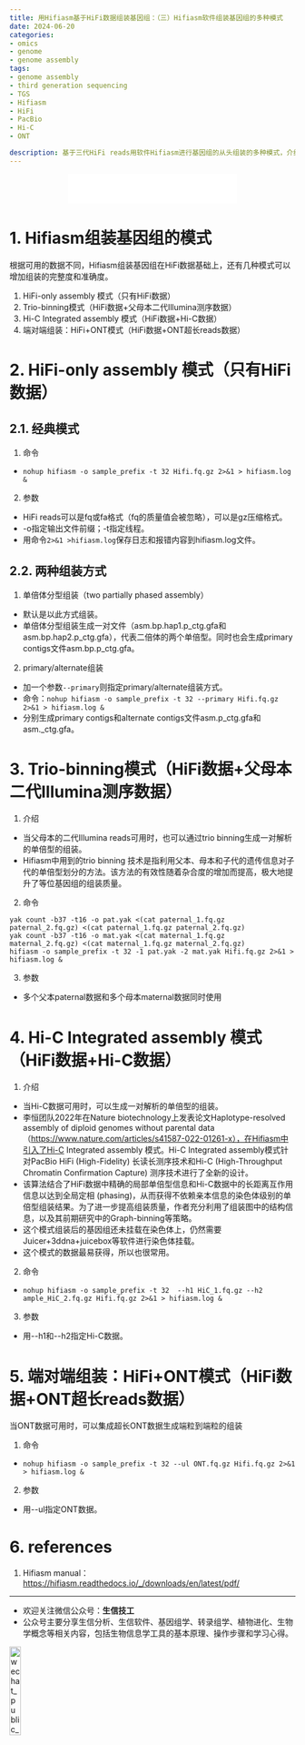 ```yaml
---
title: 用Hifiasm基于HiFi数据组装基因组：（三）Hifiasm软件组装基因组的多种模式
date: 2024-06-20
categories: 
- omics
- genome
- genome assembly
tags:
- genome assembly
- third generation sequencing
- TGS
- Hifiasm
- HiFi
- PacBio
- Hi-C
- ONT

description: 基于三代HiFi reads用软件Hifiasm进行基因组的从头组装的多种模式，介绍每种模式的命令。
---
```


<div align="middle"><iframe frameborder="no" border="0" marginwidth="0" marginheight="0" width=298 height=52 src="//music.163.com/outchain/player?type=2&id=2153506013&auto=1&height=32"></iframe></div>


# 1. Hifiasm组装基因组的模式
根据可用的数据不同，Hifiasm组装基因组在HiFi数据基础上，还有几种模式可以增加组装的完整度和准确度。

1. HiFi-only assembly 模式（只有HiFi数据）
2. Trio-binning模式（HiFi数据+父母本二代Illumina测序数据）
3. Hi-C Integrated assembly 模式（HiFi数据+Hi-C数据）
4. 端对端组装：HiFi+ONT模式（HiFi数据+ONT超长reads数据）

# 2. HiFi-only assembly 模式（只有HiFi数据）
## 2.1. 经典模式
1. 命令
- `nohup hifiasm -o sample_prefix -t 32 Hifi.fq.gz 2>&1 > hifiasm.log &`
2. 参数
- HiFi reads可以是fq或fa格式（fq的质量值会被忽略），可以是gz压缩格式。
- -o指定输出文件前缀；-t指定线程。
- 用命令`2>&1 >hifiasm.log`保存日志和报错内容到hifiasm.log文件。

## 2.2. 两种组装方式
1. 单倍体分型组装（two partially phased assembly）
- 默认是以此方式组装。
- 单倍体分型组装生成一对文件（asm.bp.hap1.p_ctg.gfa和asm.bp.hap2.p_ctg.gfa），代表二倍体的两个单倍型。同时也会生成primary contigs文件asm.bp.p_ctg.gfa。
2. primary/alternate组装
- 加一个参数`--primary`则指定primary/alternate组装方式。
- 命令：`nohup hifiasm -o sample_prefix -t 32 --primary Hifi.fq.gz 2>&1 > hifiasm.log &`
- 分别生成primary contigs和alternate contigs文件asm.p_ctg.gfa和asm._ctg.gfa。

# 3. Trio-binning模式（HiFi数据+父母本二代Illumina测序数据）
1. 介绍
- 当父母本的二代Illumina reads可用时，也可以通过trio binning生成一对解析的单倍型的组装。
- Hifiasm中用到的trio binning 技术是指利用父本、母本和子代的遗传信息对子代的单倍型划分的方法。该方法的有效性随着杂合度的增加而提高，极大地提升了等位基因组的组装质量。
2. 命令

```shell
yak count -b37 -t16 -o pat.yak <(cat paternal_1.fq.gz paternal_2.fq.gz) <(cat paternal_1.fq.gz paternal_2.fq.gz)
yak count -b37 -t16 -o mat.yak <(cat maternal_1.fq.gz maternal_2.fq.gz) <(cat maternal_1.fq.gz maternal_2.fq.gz)
hifiasm -o sample_prefix -t 32 -1 pat.yak -2 mat.yak Hifi.fq.gz 2>&1 > hifiasm.log &
```

3. 参数
- 多个父本paternal数据和多个母本maternal数据同时使用

# 4. Hi-C Integrated assembly 模式（HiFi数据+Hi-C数据）
1. 介绍
- 当Hi-C数据可用时，可以生成一对解析的单倍型的组装。
- 李恒团队2022年在Nature biotechnology上发表论文Haplotype-resolved assembly of diploid genomes without parental data（https://www.nature.com/articles/s41587-022-01261-x），在Hifiasm中引入了Hi-C Integrated assembly 模式。Hi-C Integrated assembly模式针对PacBio HiFi (High-Fidelity) 长读长测序技术和Hi-C (High-Throughput Chromatin Confirmation Capture) 测序技术进行了全新的设计。
- 该算法结合了HiFi数据中精确的局部单倍型信息和Hi-C数据中的长距离互作用信息以达到全局定相 (phasing)，从而获得不依赖亲本信息的染色体级别的单倍型组装结果。为了进一步提高组装质量，作者充分利用了组装图中的结构信息，以及其前期研究中的Graph-binning等策略。
- 这个模式组装后的基因组还未挂载在染色体上，仍然需要Juicer+3ddna+juicebox等软件进行染色体挂载。
- 这个模式的数据最易获得，所以也很常用。

2. 命令
- `nohup hifiasm -o sample_prefix -t 32  --h1 HiC_1.fq.gz --h2 ample_HiC_2.fq.gz Hifi.fq.gz 2>&1 > hifiasm.log &`
3. 参数
- 用--h1和--h2指定Hi-C数据。

# 5. 端对端组装：HiFi+ONT模式（HiFi数据+ONT超长reads数据）
当ONT数据可用时，可以集成超长ONT数据生成端粒到端粒的组装
1. 命令
- `nohup hifiasm -o sample_prefix -t 32 --ul ONT.fq.gz Hifi.fq.gz 2>&1 > hifiasm.log &`
2. 参数
- 用--ul指定ONT数据。


# 6. references
1. Hifiasm manual：https://hifiasm.readthedocs.io/_/downloads/en/latest/pdf/

-------

- 欢迎关注微信公众号：**生信技工**
- 公众号主要分享生信分析、生信软件、基因组学、转录组学、植物进化、生物学概念等相关内容，包括生物信息学工具的基本原理、操作步骤和学习心得。

<img src="https://github.com/yanzhongsino/yanzhongsino.github.io/blob/hexo/source/wechat/Wechat_public_qrcode.jpg?raw=true" width=20% title="wechat_public_QRcode.png" align=center/>